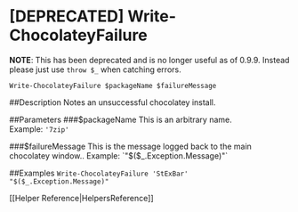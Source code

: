 # [DEPRECATED] Write-ChocolateyFailure
**NOTE**: This has been deprecated and is no longer useful as of 0.9.9. Instead please just use `throw $_` when catching errors.

`Write-ChocolateyFailure $packageName $failureMessage`  
  
##Description
Notes an unsuccessful chocolatey install.    
     
##Parameters
###$packageName
This is an arbitrary name.  
Example: `'7zip'`  
  
###$failureMessage
This is the message logged back to the main chocolatey window..  
Example: `"$($_.Exception.Message)"`  
  
##Examples
`Write-ChocolateyFailure 'StExBar' "$($_.Exception.Message)"`  
  
[[Helper Reference|HelpersReference]]  